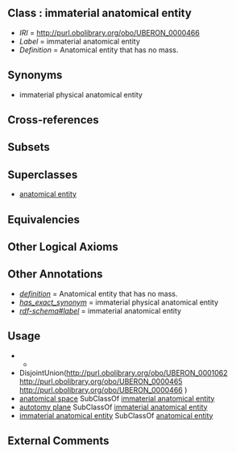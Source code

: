 
## Class : immaterial anatomical entity

 * *IRI* = http://purl.obolibrary.org/obo/UBERON_0000466
 * *Label* = immaterial anatomical entity
 * *Definition* = Anatomical entity that has no mass.

## Synonyms

 * immaterial physical anatomical entity

## Cross-references


## Subsets


## Superclasses

 * [anatomical entity](../../UBERON/62/UBERON_0001062.md)

## Equivalencies


## Other Logical Axioms


## Other Annotations

 * *[definition](../../IAO/15/IAO_0000115.md)* = Anatomical entity that has no mass.
 * *[has_exact_synonym](../../ym/oboInOwl#hasExactSynonym.md)* = immaterial physical anatomical entity
 * *[rdf-schema#label](../../el/rdf-schema#label.md)* = immaterial anatomical entity

## Usage

 * -
 * DisjointUnion(<http://purl.obolibrary.org/obo/UBERON_0001062> <http://purl.obolibrary.org/obo/UBERON_0000465> <http://purl.obolibrary.org/obo/UBERON_0000466> )
 * [anatomical space](../../UBERON/64/UBERON_0000464.md) SubClassOf [immaterial anatomical entity](../../UBERON/66/UBERON_0000466.md)
 * [autotomy plane](../../CEPH/20/CEPH_0000020.md) SubClassOf [immaterial anatomical entity](../../UBERON/66/UBERON_0000466.md)
 * [immaterial anatomical entity](../../UBERON/66/UBERON_0000466.md) SubClassOf [anatomical entity](../../UBERON/62/UBERON_0001062.md)

## External Comments


